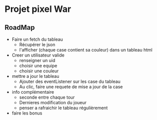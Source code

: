 # Projet pixel War

## RoadMap

* Faire un fetch du tableau
    * Récupérer le json
    * l'afficher (chaque case contient sa couleur) dans un tableau html
* Creer un utilisateur valide
    * renseigner un uid
    * choisir une equipe
    * choisir une couleur
* mettre a jour le tableau
    * Ajouter des eventListener sur les case du tableau
    * Au clic, faire une requete de mise a jour de la case
* info complémentaire
    * seconde entre chaque tour
    * Dernieres modification du joueur
    * penser a rafraichir le tableau régulièrement
* faire les bonus 
